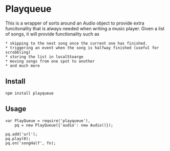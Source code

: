 # Playqueue

This is a wrapper of sorts around an Audio object to provide extra funcitonality
that is always needed when writing a music player. Given a list of songs, it will
provide functionality such as 

    * skipping to the next song once the current one has finished.
    * triggering an event when the song is halfway finished (useful for scrobbling)
    * storing the list in localStoarge
    * moving songs from one spot to another
    * and much more


## Install

    npm install playqueue


## Usage

    var PlayQueue = require('playqueue'),
        pq = new PlayQueue({'audio': new Audio()});
    
    pq.add('url');
    pq.play(0);
    pq.on('songHalf', fn);